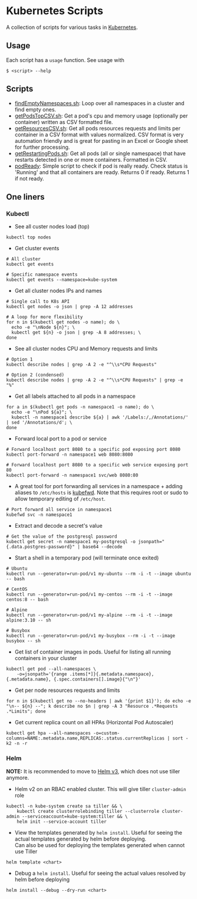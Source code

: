 # Kubernetes Scripts
A collection of scripts for various tasks in [Kubernetes](https://kubernetes.io/).

## Usage
Each script has a `usage` function. See usage with
```shell script
$ <script> --help
```

## Scripts
* [findEmptyNamespaces.sh](findEmptyNamespaces.sh): Loop over all namespaces in a cluster and find empty ones.
* [getPodsTopCSV.sh](getPodsTopCSV.sh): Get a pod's cpu and memory usage (optionally per container) written as CSV formatted file.
* [getResourcesCSV.sh](getResourcesCSV.sh): Get all pods resources requests and limits per container in a CSV format with values normalized. 
CSV format is very automation friendly and is great for pasting in an Excel or Google sheet for further processing.
* [getRestartingPods.sh](getRestartingPods.sh): Get all pods (all or single namespace) that have restarts detected in one or more containers. Formatted in CSV.
* [podReady](podReady.sh): Simple script to check if pod is really ready. Check status is 'Running' and that all containers are ready.
Returns 0 if ready. Returns 1 if not ready.

## One liners
### Kubectl
* See all custer nodes load (top)
```shell script
kubectl top nodes
```

* Get cluster events
```shell script
# All cluster
kubectl get events

# Specific namespace events
kubectl get events --namespace=kube-system
```

* Get all cluster nodes IPs and names
```shell script
# Single call to K8s API
kubectl get nodes -o json | grep -A 12 addresses

# A loop for more flexibility
for n in $(kubectl get nodes -o name); do \
  echo -e "\nNode ${n}"; \
  kubectl get ${n} -o json | grep -A 8 addresses; \
done
```

* See all cluster nodes CPU and Memory requests and limits
```shell script
# Option 1
kubectl describe nodes | grep -A 2 -e "^\\s*CPU Requests"

# Option 2 (condensed)
kubectl describe nodes | grep -A 2 -e "^\\s*CPU Requests" | grep -e "%"
``` 

* Get all labels attached to all pods in a namespace
```shell script
for a in $(kubectl get pods -n namespace1 -o name); do \
  echo -e "\nPod ${a}"; \
  kubectl -n namespace1 describe ${a} | awk '/Labels:/,/Annotations/' | sed '/Annotations/d'; \
done
```

* Forward local port to a pod or service
```shell script
# Forward localhost port 8080 to a specific pod exposing port 8080
kubectl port-forward -n namespace1 web 8080:8080

# Forward localhost port 8080 to a specific web service exposing port 80
kubectl port-forward -n namespace1 svc/web 8080:80
```

* A great tool for port forwarding all services in a namespace + adding aliases to `/etc/hosts` is [kubefwd](https://github.com/txn2/kubefwd).
Note that this requires root or sudo to allow temporary editing of `/etc/host`.
```shell script
# Port forward all service in namespace1
kubefwd svc -n namespace1
```

* Extract and decode a secret's value
```shell script
# Get the value of the postgresql password
kubectl get secret -n namespace1 my-postgresql -o jsonpath="{.data.postgres-password}" | base64 --decode
```

* Start a shell in a temporary pod (will terminate once exited)
```shell script
# Ubuntu
kubectl run --generator=run-pod/v1 my-ubuntu --rm -i -t --image ubuntu -- bash

# CentOS
kubectl run --generator=run-pod/v1 my-centos --rm -i -t --image centos:8 -- bash

# Alpine
kubectl run --generator=run-pod/v1 my-alpine --rm -i -t --image alpine:3.10 -- sh

# Busybox
kubectl run --generator=run-pod/v1 my-busybox --rm -i -t --image busybox -- sh
```

* Get list of container images in pods. Useful for listing all running containers in your cluster
```shell script
kubectl get pod --all-namespaces \
    -o=jsonpath='{range .items[*]}{.metadata.namespace}, {.metadata.name}, {.spec.containers[].image}{"\n"}'
```

* Get per node resources requests and limits
```shell script
for n in $(kubectl get no --no-headers | awk '{print $1}'); do echo -e "\n-- ${n} --"; k describe no $n | grep -A 3 "Resource .*Requests .*Limits"; done
```

* Get current replica count on all HPAs (Horizontal Pod Autoscaler)
```shell script
kubectl get hpa --all-namespaces -o=custom-columns=NAME:.metadata.name,REPLICAS:.status.currentReplicas | sort -k2 -n -r
```

### Helm
**NOTE:** It is recommended to move to [Helm v3](https://helm.sh/docs/), which does not use tiller anymore.

* Helm v2 on an RBAC enabled cluster. This will give tiller `cluster-admin` role
```shell script
kubectl -n kube-system create sa tiller && \
    kubectl create clusterrolebinding tiller --clusterrole cluster-admin --serviceaccount=kube-system:tiller && \
    helm init --service-account tiller
```

* View the templates generated by `helm install`. Useful for seeing the actual templates generated by helm before deploying.<br>
Can also be used for deploying the templates generated when cannot use Tiller
```shell script
helm template <chart>
```

* Debug a `helm install`. Useful for seeing the actual values resolved by helm before deploying
```shell script
helm install --debug --dry-run <chart>
```
